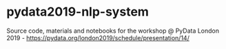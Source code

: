# pydata2019-nlp-system
Source code, materials and notebooks for the workshop @ PyData London 2019 - https://pydata.org/london2019/schedule/presentation/14/
